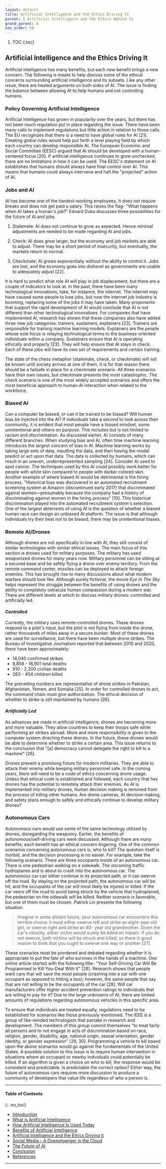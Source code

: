```yaml
---
layout: default
title: Artificial Intelligence and the Ethics Driving It 
parent: § Artificial Intelligence and the Ethics Behind It  
grand_parent: A 
nav_order: 50 
---
```

<style>
.dont-break-out {
  /* These are technically the same, but use both */
  overflow-wrap: break-word;
  word-wrap: break-word;

     -ms-word-break: break-all;
  /* This is the dangerous one in WebKit, as it breaks things wherever */
  word-break: break-all;
  /* Instead use this non-standard one: */
  word-break: break-word;
}

.youtube-container {
    position: relative;
    width: 100%;
    height: 0;
    padding-bottom: 56.25%;
}
.youtube-video {
    position: absolute;
    top: 0;
    left: 0;
    width: 100%;
    height: 100%;
}

</style>

<div class="dont-break-out" markdown="1">

1. TOC
{:toc}

## Artificial Intelligence and the Ethics Driving It
Artificial intelligence has many benefits, but each new benefit brings a new concern. The following is meant to help discuss some of the ethical concerns surrounding artificial intelligence and its subsets. Like any other issue, there are heated arguments on both sides of AI. The issue is finding the balance between allowing AI to help humans and not controlling humans.

### Policy Governing Artificial Intelligence
Artificial intelligence has grown in popularity over the years, but there has not been much regulation put in place regarding the issue. There have been many calls to implement regulations but little action in relation to those calls. The EU recognizes that there is a need to have global rules for AI [21]. Creating global rules would help put forth a level playing field by which each country can develop responsible AI. The European Economic and Social Committee (EESC) argued that AI should be developed with a human-centered focus [20]. If artificial intelligence continues to grow unchecked, there are no limitations in how it can be used. The EESC's statement on AI establishes that humans should always have final control over AI. This means that humans could always intervene and halt the "projected" action of AI.

### Jobs and AI
AI has become one of the hardest-working employees. It does not require breaks and does not get paid a salary. This raises the flag- "What happens when AI takes a human's job?" Edvard Duka discusses three possibilities for the future of AI and jobs.

1. Stalemate: AI does not continue to grow as expected. Hence minimal adjustments are needed to be made regarding AI and jobs. 

1. Check: AI does grow larger, but the economy and job markets are able to adjust. There may be a short period of insecurity, but eventually, the markets return to normal. 

1. Checkmate: AI grows exponentially without the ability to control it. Jobs are lost, and the economy goes into dishevel as governments are unable to adequately adjust [22].

It is hard to predict what role AI will play in job displacement, but there are a couple of indicators to look at. In the past, there have been many technological innovations, take, for instance, the internet. The internet may have caused some people to lose jobs, but now the internet job industry is booming, replacing some of the jobs it may have taken. Many proponents that support the rapid development of AI would conclude that AI is not different than other technological innovations. For companies that have implemented AI, research has shown that these companies also have added three new job categories: trainers, sustainers, explainers [23]. Trainers are responsible for training machine learning models. Explainers are the people whose sole focus is relaying technological terms to the business-oriented individuals within a company. Sustainers ensure that AI is operating ethically and properly [23]. They will help ensure that AI stays in check. Each of these jobs will have its own set of requirements and certain training. 

The state of the chess metaphor (stalemate, check, or checkmate) will not be known until society arrives at one of them. It is for that reason there should be a failsafe in place for a checkmate scenario. All three scenarios have their own issues, but checkmate presents the most catastrophic. The check scenario is one of the most widely accepted scenarios and offers the most beneficial approach to human-AI interaction when related to the workforce.

### Biased AI
Can a computer be biased, or can it be trained to be biased? Will human bias be injected into the AI? If individuals take a second to look across their community, it is evident that most people have a biased mindset, some unintentional and others on purpose. This includes but is not limited to racism and discrimination. As discussed earlier, AI consists of many different branches. When studying bias and AI, often time machine learning introduces the largest concern of bias in AI. Machine learning works by taking large sets of data, inputting the data, and then having the model predict or act upon that data. The data is collected by humans, which can result in an uneven, underrepresented sampling [24]. Consider AI used to spot cancer. The techniques used by this AI could possibly work better for people with white skin compared to people with darker colored skin. Another example of where biased AI would be detrimental is the hiring process. "Historical bias was discovered in an automated recruitment screening system at Amazon (discontinued early 2017) that discriminated against women—presumably because the company had a history of discriminating against women in the hiring process" [10]. This historical discrimination played into the automated recruitment system's selection. One of the largest deterrents of using AI is the question of whether a biased human race can design an unbiased AI platform. The issue is that although individuals try their best not to be biased, there may be unintentional biases. 

### Remote AI/Drones
Although drones are not specifically in line with AI, they still consist of similar technologies with similar ethical issues. The main focus of this section is drones used for military purposes. The military has used weaponized drones for many years now. Military personnel can be sitting at a secured base and be safely flying a drone over enemy territory. From the remote command center, missiles can be deployed to attack foreign enemies. This has brought rise to many discussions about what modern warfare should look like. Although purely fictional, the movie *Eye In The Sky* helps represent the struggle between the benefits of using drones and the ability to completely ostracize human compassion during a modern war. There are different levels at which to discuss military drones: controlled and artificially led.

#### *Controlled*
Currently, the military uses remote-controlled drones. These drones respond to a pilot's input, but the pilot is not flying from inside the drone, rather thousands of miles away in a secure bunker. Most of these drones are used for surveillance, but there have been multiple drone strikes. The Bureau of Investigative Journalism reported that between 2010 and 2020, there have been approximately:

- 14,040 confirmed strikes
- 8,858 - 16,901 total deaths
- 910 - 2,200 civilian deaths
- 283 - 454 children killed

The preceding numbers are representative of drone strikes in Pakistan, Afghanistan, Yemen, and Somalia [25]. In order for controlled drones to act, the command chain must give authorization. The ethical decision of whether to strike is still maintained by humans [26].

#### *Artificially Led*
As advances are made in artificial intelligence, drones are becoming more and more valuable. They allow countries to keep their troops safe while performing air strikes abroad. More and more responsibility is given to the computer system directing these drones. In the future, these drones would be able to determine whether to strike a certain area. This issue returns to the conclusion that "[a] democracy cannot delegate the right to kill to a machine" [26].

Drones present a promising future for modern militaries. They are able to attack their enemy while keeping military personnel safe. In the coming years, there will need to be a code of ethics concerning drone usage. Unless that ethical code is established and followed, each country that has drones has the potential to remotely attack their enemies. As AI is implemented into military drones, human decision making is removed from the process of killing other humans. Are drone cameras, AI decision making, and safety plans enough to safely and ethically continue to develop military drones?

### Autonomous Cars
Autonomous cars would use some of the same technology utilized by drones, disregarding the weaponry. Earlier, the benefits of autonomous/self-driving cars were discussed. Although there are many benefits, each benefit has an ethical concern lingering. One of the common scenarios concerning autonomous cars is, who to kill? The question itself is morbid, and the decision processing is no easier. For example, take the following scenario. There are three occupants inside of an autonomous car. There is one pedestrian walking on a sidewalk. The oncoming traffic hydroplanes and is about to crash into the autonomous car. The autonomous car can either continue in its projected path, or it can swerve off the road. By staying on the projected path, the autonomous car will be hit, and the occupants of the car will most likely be injured or killed. If the car veers off the road to avoid being struck by the vehicle that hydroplaned, the pedestrian on the sidewalk will be killed. Neither scenario is favorable, but one of them must be chosen. Patrick Lin presents the following situation.

> Imagine in some distant future, your autonomous car encounters this terrible choice: it must either swerve left and strike an eight-year old girl, or swerve right and strike an 80- year old grandmother. Given the car's velocity, either victim would surely be killed on impact. If you do not swerve, both victims will be struck and killed; so there is good reason to think that you ought to swerve one way or another [27].

These scenarios must be pondered and debated regarding whether it is appropriate to put the fate of who survives in the hands of a machine. One online article started with the following title- "Your Self-Driving Car Will Be Programmed to Kill You-Deal With It" [28]. Research shows that people want cars that will save the most people (crashing into a car with one occupant as opposed to hitting a bus); however, the same people that say that are not willing to be the occupants of the car [28]. Will car manufacturers offer higher accident prevention ratings to individuals that are willing to pay for it? Due to the large unknowns of AI, there are limited amounts of regulations regarding autonomous vehicles in this specific area.

To ensure that individuals are treated equally, regulations need to be established for scenarios like those previously mentioned. The IEEE is a group of like-minded technologists that partake in research and development. The members of this group commit themselves "to treat fairly all persons and to not engage in acts of discrimination based on race, religion, gender, disability, age, national origin, sexual orientation, gender identity, or gender expression" [29, 30]. Programming a vehicle to kill based upon the above scenarios would go against the fundamentals of the United States. A possible solution to this issue is to require human intervention in situations where an occupant or nearby individuals could potentially be killed. If an algorithm is given a choice on who to kill, the response would be consistent and predictable. Is predictable the correct option? Either way, the future of autonomous cars requires more discussion to produce a community of developers that value life regardless of who a person is.

***

#### Table of Contents
{: .no_toc}

<ul><li> <a href="/docs/ai/artificial-intelligence-and-the-ethics-behind-it-1/">Introduction</a></li><li> <a href="/docs/ai/artificial-intelligence-and-the-ethics-behind-it-2/">What is Artificial Intelligence</a></li><li> <a href="/docs/ai/artificial-intelligence-and-the-ethics-behind-it-3/">How Artificial Intelligence Is Used Today</a></li><li> <a href="/docs/ai/artificial-intelligence-and-the-ethics-behind-it-4/">Benefits of Artificial Intelligence</a></li><li> <a href="/docs/ai/artificial-intelligence-and-the-ethics-behind-it-5/">Artificial Intelligence and the Ethics Driving It</a></li><li> <a href="/docs/ai/artificial-intelligence-and-the-ethics-behind-it-6/">Social Media – A Doppelganger in the Cloud</a></li><li> <a href="/docs/ai/artificial-intelligence-and-the-ethics-behind-it-7/">The Future of AI</a></li><li> <a href="/docs/ai/artificial-intelligence-and-the-ethics-behind-it-8/">Conclusion</a></li><li> <a href="/docs/ai/artificial-intelligence-and-the-ethics-behind-it-9/">References</a></li></ul>

***


</div>
